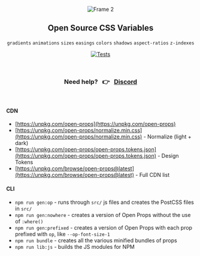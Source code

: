 <div align="center">
  
![Frame 2](https://user-images.githubusercontent.com/1134620/141246730-7df4cf2a-6249-42ca-a01b-494c3ccddabe.png)

## Open Source CSS Variables
`gradients` `animations` `sizes` `easings` `colors` `shadows` `aspect-ratios` `z-indexes`  

[![Tests](https://github.com/argyleink/open-props/actions/workflows/tests.yml/badge.svg?branch=main)](https://github.com/argyleink/open-props/actions/workflows/tests.yml)
  
<br>

### Need help? &nbsp; 👉 &nbsp; [Discord](https://discord.gg/AqA4fU886r) 
  
</div>

<br>

#### CDN
- [https://unpkg.com/open-props](https://unpkg.com/open-props)
- [https://unpkg.com/open-props/normalize.min.css](https://unpkg.com/open-props/normalize.min.css) - Normalize (light + dark)
- [https://unpkg.com/open-props/open-props.tokens.json](https://unpkg.com/open-props/open-props.tokens.json) - Design Tokens
- [https://unpkg.com/browse/open-props@latest](https://unpkg.com/browse/open-props@latest) - Full CDN list

#### CLI
- `npm run gen:op` - runs through `src/` js files and creates the PostCSS files in `src/`
- `npm run gen:nowhere`  - creates a version of Open Props without the use of `:where()`
- `npm run gen:prefixed` - creates a version of Open Props with each prop prefixed with `op`, like `--op-font-size-1`
- `npm run bundle` - creates all the various minified bundles of props
- `npm run lib:js` - builds the JS modules for NPM
